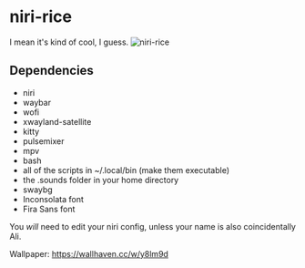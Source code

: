 # niri-rice
I mean it's kind of cool, I guess.
![niri-rice](https://github.com/user-attachments/assets/e6e32d1d-75ba-4424-ad69-9c902fc7c521)

## Dependencies

- niri
- waybar
- wofi
- xwayland-satellite
- kitty
- pulsemixer
- mpv
- bash
- all of the scripts in ~/.local/bin (make them executable)
- the .sounds folder in your home directory
- swaybg
- Inconsolata font
- Fira Sans font

You *will* need to edit your niri config, unless your name is also coincidentally Ali.

Wallpaper: https://wallhaven.cc/w/y8lm9d
